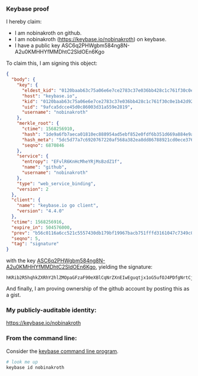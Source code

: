 ### Keybase proof

I hereby claim:

  * I am nobinakroth on github.
  * I am nobinakroth (https://keybase.io/nobinakroth) on keybase.
  * I have a public key ASC6q2PHWgbm584ng8N-A2u0KMHHYfMMDhtC2SldOEn6Kgo

To claim this, I am signing this object:

```json
{
  "body": {
    "key": {
      "eldest_kid": "0120baab63c75a06e6e7ce2783c37e036bb428c1c761f30c0e1b42d9295d3849fa2a0a",
      "host": "keybase.io",
      "kid": "0120baab63c75a06e6e7ce2783c37e036bb428c1c761f30c0e1b42d9295d3849fa2a0a",
      "uid": "9afca5dcce45d0c86003d31a559e2819",
      "username": "nobinakroth"
    },
    "merkle_root": {
      "ctime": 1568256910,
      "hash": "1de9a6fb7aeca01810ec888954ad5ebf852e0fdf6b351d669a884e9ae349111a599d7fadc70bc9c0e23c96449e139cb99f174ef8625ffb838eaf2142c4640a64",
      "hash_meta": "5dc5d77a7c6920767220af568a382ea8dd86788921cd0ece3765a7d87be244ae",
      "seqno": 6870846
    },
    "service": {
      "entropy": "EFvlR6KnHcMheYRjMsBzdZ1f",
      "name": "github",
      "username": "nobinakroth"
    },
    "type": "web_service_binding",
    "version": 2
  },
  "client": {
    "name": "keybase.io go client",
    "version": "4.4.0"
  },
  "ctime": 1568256916,
  "expire_in": 504576000,
  "prev": "b56c0116a6cc521c5557430db179bf19967bacb751fffd3161047c7349c0878a",
  "seqno": 5,
  "tag": "signature"
}
```

with the key [ASC6q2PHWgbm584ng8N-A2u0KMHHYfMMDhtC2SldOEn6Kgo](https://keybase.io/nobinakroth), yielding the signature:

```
hKRib2R5hqhkZXRhY2hlZMOpaGFzaF90eXBlCqNrZXnEIwEguqtjx1oG5ufOJ4PDfgNrtCjBx2HzDA4bQtkpXThJ+ioKp3BheWxvYWTESpcCBcQgtWwBFqbMUhxVV0MNsXm/GZZ7rLdR//0xYQR8c0nAh4rEIJmSfEk0KXR2K/DMJSQOMTyL6LJVY2V87gPJF2N7ZLRTAgHCo3NpZ8RA3Rhm8rv2hcmAQh6SGaAa/ny7x2FnKhkx9t40+mx9GlHdnghlSwqsct7xHKjQKwYiipHnwpqmPjjH3M7qJ53eCqhzaWdfdHlwZSCkaGFzaIKkdHlwZQildmFsdWXEIN9KUGKoNaJWTJ+yjYftBbNf1jqdUzaeCDwjuaLQYMb5o3RhZ80CAqd2ZXJzaW9uAQ==

```

And finally, I am proving ownership of the github account by posting this as a gist.

### My publicly-auditable identity:

https://keybase.io/nobinakroth

### From the command line:

Consider the [keybase command line program](https://keybase.io/download).

```bash
# look me up
keybase id nobinakroth
```
